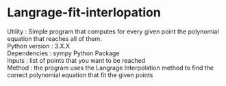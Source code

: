 # Langrage-fit-interlopation <br>
Utility : Simple program that computes for every given point the polynomial equation that reaches all of them.<br>
Python version : 3.X.X<br>
Dependencies : sympy Python Package<br>
Inputs : list of points that you want to be reached<br>
Method : the program uses the Langrage Interpolation method to find the correct polynomial equation that fit the given points
